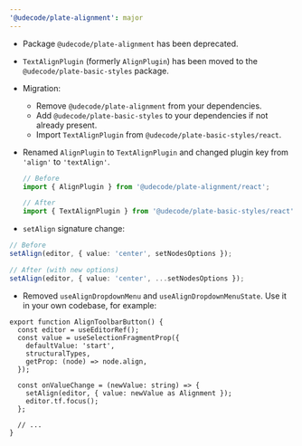 ```yaml
---
'@udecode/plate-alignment': major
---
```


- Package `@udecode/plate-alignment` has been deprecated.
- `TextAlignPlugin` (formerly `AlignPlugin`) has been moved to the `@udecode/plate-basic-styles` package.
- Migration:

  - Remove `@udecode/plate-alignment` from your dependencies.
  - Add `@udecode/plate-basic-styles` to your dependencies if not already present.
  - Import `TextAlignPlugin` from `@udecode/plate-basic-styles/react`.

- Renamed `AlignPlugin` to `TextAlignPlugin` and changed plugin key from `'align'` to `'textAlign'`.

  ```ts
  // Before
  import { AlignPlugin } from '@udecode/plate-alignment/react';

  // After
  import { TextAlignPlugin } from '@udecode/plate-basic-styles/react';
  ```

- `setAlign` signature change:

```ts
// Before
setAlign(editor, { value: 'center', setNodesOptions });

// After (with new options)
setAlign(editor, { value: 'center', ...setNodesOptions });
```

- Removed `useAlignDropdownMenu` and `useAlignDropdownMenuState`. Use it in your own codebase, for example:

```tsx
export function AlignToolbarButton() {
  const editor = useEditorRef();
  const value = useSelectionFragmentProp({
    defaultValue: 'start',
    structuralTypes,
    getProp: (node) => node.align,
  });

  const onValueChange = (newValue: string) => {
    setAlign(editor, { value: newValue as Alignment });
    editor.tf.focus();
  };

  // ...
}
```
